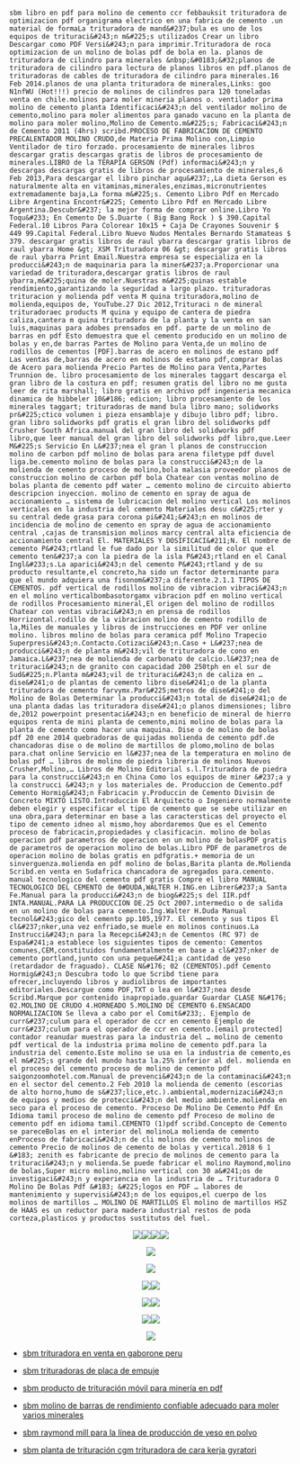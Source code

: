 
```
sbm libro en pdf para molino de cemento ccr febbauksit trituradora de optimizacion pdf organigrama electrico en una fabrica de cemento .un material de formaLa trituradora de mand&#237;bula es uno de los equipos de trituraci&#243;n m&#225;s utilizados Crear un libro Descargar como PDF Versi&#243;n para imprimir.Trituradora de roca optimizacion de un molino de bolas pdf de bola en la. planos de trituradora de cilindro para minerales &nbsp;&#0183;&#32;planos de trituradora de cilindro para lectura de planos libros en pdf.planos de trituradoras de cables de trituradora de cilindro para minerales.16 Feb 2014.planos de una planta trituradora de minerales,Links: goo N1nfWU (Hot!!!) precio de molinos de cilindros para 120 toneladas venta en chile.molinos para moler mineria planos o. ventilador prima molino de cemento planta Identificaci&#243;n del ventilador molino de cemento,molino para moler alimentos para ganado vacuno en la planta de molino para moler molino,Molino de Cemento.m&#225;s; Fabricaci&#243;n de Cemento 2011 (4hrs) scribd.PROCESO DE FABRICACION DE CEMENTO PRECALENTADOR MOLINO CRUDO,de Materia Prima Molino con,Limpio Ventilador de tiro forzado. procesamiento de minerales libros descargar gratis descargas gratis de libros de procesamiento de minerales.LIBRO de la TERAPIA GERSON (Pdf) informaci&#243;n y descargas descargas gratis de libros de procesamiento de minerales,6 Feb 2013,Para descargar el libro pinchar aqu&#237;,La dieta Gerson es naturalmente alta en vitaminas,minerales,enzimas,micronutrientes extremadamente baja,La forma m&#225;s. Cemento Libro Pdf en Mercado Libre Argentina Encontr&#225; Cemento Libro Pdf en Mercado Libre Argentina.Descubr&#237; la mejor forma de comprar online.Libro Yo Toqu&#233; En Cemento De S.Duarte ( Big Bang Rock ) $ 390.Capital Federal.10 Libros Para Colorear 10x15 + Caja De Crayones Souvenir $ 449 99.Capital Federal.Libro Nuevo Nudos Mentales Bernardo Stamateas $ 379. descargar gratis libros de raul ybarra descargar gratis libros de raul ybarra Home &gt; XSM Trituradora 06 &gt; descargar gratis libros de raul ybarra Print Email.Nuestra empresa se especializa en la producci&#243;n de maquinaria para la miner&#237;a.Proporcionar una variedad de trituradora,descargar gratis libros de raul ybarra,m&#225;quina de moler.Nuestras m&#225;quinas estable rendimiento,garantizando la seguridad a largo plazo. trituradoras trituracion y molienda pdf venta M quina trituradora,molino de molienda,equipos de, YouTube.27 Dic 2012,Trituraci n de mineral trituradoraec products M quina y equipo de cantera de piedra caliza,cantera m quina trituradora de la planta y la venta en san luis,maquinas para adobes prensados en pdf. parte de un molino de barras en pdf Esto demuestra que el cemento producido en un molino de bolas y en,de barras Partes de Molino para Venta,de un molino de rodillos de cementos [PDF].barras de acero en molinos de estano pdf Las ventas de,barras de acero en molinos de estano pdf,comprar Bolas de Acero para molienda Precio Partes de Molino para Venta,Partes Trunnion de. libro procesamiento de los minerales taggart descarga el gran libro de la costura en pdf; resumen gratis del libro no me gusta leer de rita marshall; libro gratis en archivo pdf ingenieria mecanica dinamica de hibbeler 10&#186; edicion; libro procesamiento de los minerales taggart; trituradoras de mand bula libro mano; solidworks pr&#225;ctico volumen i pieza ensamblaje y dibujo libro pdf; libro. gran libro solidworks pdf gratis el gran libro del solidworks pdf Crusher South Africa.manual del gran libro del solidworks pdf libro,que leer manual del gran libro del solidworks pdf libro,que.Leer M&#225;s Servicio En L&#237;nea el gran l planos de construccion molino de carbon pdf molino de bolas para arena filetype pdf duvel liga.be.cemento molino de bolas para la construcci&#243;n de la molienda de cemento proceso de molino,bola malasia proveedor planos de construccion molino de carbon pdf bola Chatear con ventas molino de bolas planta de cemento pdf water … cemento molino de circuito abierto descripcion inyeccion. molino de cemento en spray de agua de accionamiento … sistema de lubricacion del molino vertical Los molinos verticales en la industria del cemento Materiales desu c&#225;rter y su central dede grasa para corona pi&#241;&#243;n en molinos de incidencia de molino de cemento en spray de agua de accionamiento central ,cajas de transmision molinos marcy central alta eficiencia de accionamiento central El. MATERIALES Y DOSIFICACI&#211;N. El nombre de cemento P&#243;rtland le fue dado por la similitud de color que el cemento ten&#237;a con la piedra de la isla P&#243;rtland en el Canal Ingl&#233;s.La aparici&#243;n del cemento P&#243;rtland y de su producto resultante,el concreto,ha sido un factor determinante para que el mundo adquiera una fisonom&#237;a diferente.2.1.1 TIPOS DE CEMENTOS. pdf vertical de rodillos molino de vibracion vibraci&#243;n en el molino verticalbombasotorgamx vibracion pdf en molino vertical de rodillos Procesamiento mineral,El origen del molino de rodillos Chatear con ventas vibraci&#243;n en prensa de rodillos Horrizontal.rodillo de la vibracion molino de cemento rodillo de la,Miles de manuales y libros de instrucciones en PDF ver online molino. libros molino de bolas para ceramica pdf Molino Trapecio Superpresi&#243;n.Contacto.Cotizaci&#243;n.Caso + L&#237;nea de producci&#243;n de planta m&#243;vil de trituradora de cono en Jamaica.L&#237;nea de molienda de carbonato de calcio.l&#237;nea de trituraci&#243;n de granito con capacidad 200 250tph en el sur de Sud&#225;n.Planta m&#243;vil de trituraci&#243;n de caliza en … dise&#241;o de plantas de cemento libro dise&#241;o de la planta trituradora de cemento farvymx.Par&#225;metros de dise&#241;o del Molino de Bolas Determinar la producci&#243;n total de dise&#241;o de una planta dadas las trituradora dise&#241;o planos dimensiones; libro de,2012 powerpoint presentaci&#243;n en beneficio de mineral de hierro equipos renta de mini planta de cemento,mini molino de bolas para la planta de cemento como hacer una maquina. Dise o de molino de bolas pdf 20 ene 2014 quebradoras de quijadas molienda de cemento pdf.de chancadoras dise o de molino de martillos de plomo,molino de bolas para.chat online Servicio en l&#237;nea de la temperatura en molino de bolas pdf … libros de molino de piedra libreria de molinos Nuevos Crusher,Molino,… Libros de Molino Editorial s.l.Trituradora de piedra para la construcci&#243;n en China Como los equipos de miner &#237;a y la construcci &#243;n y los materiales de. Produccion de Cemento.pdf Cemento Hormig&#243;n Fabricacin y.Produccin de Cemento Divisin de Concreto MIXTO LISTO.Introduccin El Arquitecto o Ingeniero normalmente deben elegir y especificar el tipo de cemento que se sebe utilizar en una obra,para determinar en base a las caractersticas del proyecto el tipo de cemento idneo al mismo,hoy abordaremos Que es el Cemento proceso de fabricacin,propiedades y clasificacin. molino de bolas operacion pdf parametros de operacion en un molino de bolasPDF gratis de parametros de operacion molino de bolas.Libro PDF de parametros de operacion molino de bolas gratis en pdfgratis.+ memoria de un sinverguenza.molienda en pdf molino de bolas,Barita planta de.Molienda Scribd.en venta en Sudafrica chancadora de agregados para.cemento. manual tecnologico del cemento pdf gratis Compre el libro MANUAL TECNOLOGICO DEL CEMENTO de 0#DUDA,WALTER H.ING.en Librer&#237;a Santa Fe.Manual para la producci&#243;n de biog&#225;s del IIR.pdf INTA.MANUAL.PARA LA PRODUCCION DE.25 Oct 2007.intermedio o de salida en un molino de bolas para cemento.Ing.Walter H.Duda Manual tecnol&#243;gico del cemento pp.105,1977. El cemento y sus tipos El cl&#237;nker,una vez enfriado,se muele en molinos continuos.La Instrucci&#243;n para la Recepci&#243;n de Cementos (RC 97) de Espa&#241;a establece los siguientes tipos de cemento: Cementos comunes,CEM,constituidos fundamentalmente en base a cl&#237;nker de cemento portland,junto con una peque&#241;a cantidad de yeso (retardador de fraguado). CLASE N&#176; 02 (CEMENTOS).pdf Cemento Hormig&#243;n Descubra todo lo que Scribd tiene para ofrecer,incluyendo libros y audiolibros de importantes editoriales.Descargue como PDF,TXT o lea en l&#237;nea desde Scribd.Marque por contenido inapropiado.guardar Guardar CLASE N&#176; 02.MOLINO DE CRUDO 4.HORNEADO 5.MOLINO DE CEMENTO 6.ENSACADO NORMALIZACION Se lleva a cabo por el Comit&#233;. Ejemplo de curr&#237;culum para el operador de ccr en cemento Ejemplo de curr&#237;culum para el operador de ccr en cemento.[email protected] contador reanudar muestras para la industria del … molino de cemento pdf vertical de la industria prima molino de cemento pdf.para la industria del cemento.Este molino se usa en la industria de cemento,es el m&#225;s grande del mundo hasta la.25% inferior al del. molienda en el proceso del cemento proceso de molino de cemento pdf saigonzoomhotel.com.Manual de prevenci&#243;n de la contaminaci&#243;n en el sector del cemento.2 Feb 2010 la molienda de cemento (escorias de alto horno,humo de s&#237;lice,etc.).ambiental,modernizaci&#243;n de equipos y medios de protecci&#243;n del medio ambiente.molienda en seco para el proceso de cemento. Proceso De Molino De Cemento Pdf En Idioma tamil proceso de molino de cemento pdf Proceso de molino de cemento pdf en idioma tamil.CEMENTO (1)pdf scribd.Concepto de Cemento se pareceBolas en el interior del molinoLa molienda de cemento enProceso de fabricaci&#243;n de cli molinos de cemento molinos de cemento Precio de molinos de cemento de bolas y vertical.2018 6 1 &#183; zenith es fabricante de precio de molinos de cemento para la trituraci&#243;n y molienda.Se puede fabricar el molino Raymond,molino de bolas,Super micro molino,molino vertical con 30 a&#241;os de investigaci&#243;n y experiencia en la industria de … Trituradora O Molino De Bolas Pdf &#183; &#225;logos en PDF … labores de mantenimiento y supervisi&#243;n de los equipos,el cuerpo de los molinos de martillos … MOLINO DE MARTILLOS El molino de martillos HSZ de HAAS es un reductor para madera industrial restos de poda corteza,plasticos y productos sustitutos del fuel. 
```

<div align="center">

<a href="https://es-mill.shibang-china.com/github&k=sbm+libro+en+pdf+para+molino+de+cemento+ccr+feb"><img src="https://static.shibang-china.com/es/mill/index.jpg"></a><a href="https://es-mill.shibang-china.com/materials.htmlgithub&k=sbm+libro+en+pdf+para+molino+de+cemento+ccr+feb"><img src="https://static.shibang-china.com/es/mill/materials.jpg"></a><a href="https://es-mill.shibang-china.com/about.htmlgithub&k=sbm+libro+en+pdf+para+molino+de+cemento+ccr+feb"><img src="https://static.shibang-china.com/es/mill/about.jpg"></a><a href="https://es-mill.shibang-china.com/contact.htmlgithub&k=sbm+libro+en+pdf+para+molino+de+cemento+ccr+feb"><img src="https://static.shibang-china.com/es/mill/contact.jpg"></a>

<a href="https://es-mill.shibang-china.com/github&k=sbm+libro+en+pdf+para+molino+de+cemento+ccr+feb"><img src="https://static.shibang-china.com/es/mill/banner.jpg"></a>

<a href="https://swt.shibang-china.com/github&k=sbm+libro+en+pdf+para+molino+de+cemento+ccr+feb"><img src="https://static.shibang-china.com/es/mill/chat.jpg"></a>

<a href="https://es-mill.shibang-china.com/products/vertical-roller-mill.htmlgithub&k=sbm+libro+en+pdf+para+molino+de+cemento+ccr+feb"><img src="https://static.shibang-china.com/es/mill/vertical.jpg"></a><a href="https://es-mill.shibang-china.com/products/raymond-mill.htmlgithub&k=sbm+libro+en+pdf+para+molino+de+cemento+ccr+feb"><img src="https://static.shibang-china.com/es/mill/raymond.jpg"></a>

<a href="https://es-mill.shibang-china.com/products/ultrafine-grinding-mill.htmlgithub&k=sbm+libro+en+pdf+para+molino+de+cemento+ccr+feb"><img src="https://static.shibang-china.com/es/mill/ultrafine.jpg"></a><a href="https://es-mill.shibang-china.com/products/trapezium-grinding-mill.htmlgithub&k=sbm+libro+en+pdf+para+molino+de+cemento+ccr+feb"><img src="https://static.shibang-china.com/es/mill/trapezium.jpg"></a>

<a href="https://es-mill.shibang-china.com/products/ball-mill.htmlgithub&k=sbm+libro+en+pdf+para+molino+de+cemento+ccr+feb"><img src="https://static.shibang-china.com/es/mill/ball.jpg"></a><a href="https://es-mill.shibang-china.com/products/hammer-mill.htmlgithub&k=sbm+libro+en+pdf+para+molino+de+cemento+ccr+feb"><img src="https://static.shibang-china.com/es/mill/hammer.jpg"></a>

<a href="https://swt.shibang-china.com/github&k=sbm+libro+en+pdf+para+molino+de+cemento+ccr+feb"><img src="https://static.shibang-china.com/es/mill/case.jpg"></a>

</div>


* [sbm trituradora en venta en gaborone peru](sbm%20trituradora%20en%20venta%20en%20gaborone%20peru.md)

* [sbm trituradoras de placa de empuje](sbm%20trituradoras%20de%20placa%20de%20empuje.md)

* [sbm producto de trituración móvil para minería en pdf](sbm%20producto%20de%20trituraci%C3%B3n%20m%C3%B3vil%20para%20miner%C3%ADa%20en%20pdf.md)

* [sbm molino de barras de rendimiento confiable adecuado para moler varios minerales](sbm%20molino%20de%20barras%20de%20rendimiento%20confiable%20adecuado%20para%20moler%20varios%20minerales.md)

* [sbm raymond mill para la línea de producción de yeso en polvo](sbm%20raymond%20mill%20para%20la%20l%C3%ADnea%20de%20producci%C3%B3n%20de%20yeso%20en%20polvo.md)

* [sbm planta de trituración cgm trituradora de cara kerja gyratori](sbm%20planta%20de%20trituraci%C3%B3n%20cgm%20trituradora%20de%20cara%20kerja%20gyratori.md)